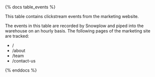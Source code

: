 {% docs table_events %}

This table contains clickstream events from the marketing website.

The events in this table are recorded by Snowplow and piped into the warehouse on an hourly basis. The following pages of the marketing site are tracked:
 - /
 - /about
 - /team
 - /contact-us

{% enddocs %}
